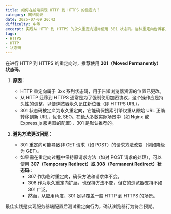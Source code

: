```yaml
---
title: 如何在前端实现 HTTP 到 HTTPS 的重定向？
category: 网络协议
date: 2025-07-09 20:43
difficulty: 中等
excerpt: 实现从 HTTP 到 HTTPS 的永久重定向通常使用 301 状态码。这种重定向告诉客户端资源已永久移动到新位置，适用于提升网站安全性和 SEO。
tags:
- HTTPS
- HTTP
- 状态码
---
```

在进行 HTTP 到 HTTPS 的重定向时，推荐使用 **301（Moved Permanently） 状态码**。

1. **原因**：
   - HTTP 重定向属于 3xx 系列状态码，用于告知浏览器资源的位置已更改。
   - 从 HTTP 迁移到 HTTPS 通常是为了强制使用加密协议，这个操作应是持久性的调整，以便浏览器永久记住新位置（即 HTTPS URL）。
   - 301 状态码被定义为永久重定向，它能确保搜索引擎权重从原始 URL 正确转移到新 URL，优化 SEO。在绝大多数实际场景中（如 Nginx 或 Express.js 服务器的配置），301 是默认推荐的。

2. **避免方法更改问题**：
   - 301 重定向可能导致非 GET 请求（如 POST）的请求方法改变（例如降级为 GET）。
   - 如果需在重定向过程中保持原请求方法（如对 POST 请求的处理），可以使用 **307（Temporary Redirect）或 308（Permanent Redirect）状态码**：
     - 307 作为临时重定向，确保方法和请求体不变。
     - 308 作为永久重定向扩展，也保持方法不变，但它的浏览器支持不如 301 广泛。
     - 然而，从应用角度，301 足以覆盖一般 HTTP 到 HTTPS 的场景。

最佳实践是实现服务器端配置后测试重定向行为，确认浏览器行为符合预期。
